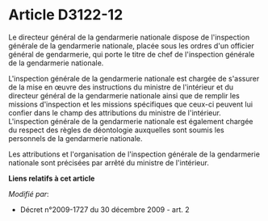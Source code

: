 # Article D3122-12

Le directeur général de la gendarmerie nationale dispose de l'inspection générale de la gendarmerie nationale, placée sous
les ordres d'un officier général de gendarmerie, qui porte le titre de chef de l'inspection générale de la gendarmerie
nationale.

L'inspection générale de la gendarmerie nationale est chargée de s'assurer de la mise en œuvre des instructions du ministre
de l'intérieur et du directeur général de la gendarmerie nationale ainsi que de remplir les missions d'inspection et les
missions spécifiques que ceux-ci peuvent lui confier dans le champ des attributions du ministre de l'intérieur. L'inspection
générale de la gendarmerie nationale est également chargée du respect des règles de déontologie auxquelles sont soumis les
personnels de la gendarmerie nationale.

Les attributions et l'organisation de l'inspection générale de la gendarmerie nationale sont précisées par arrêté du ministre
de l'intérieur.

**Liens relatifs à cet article**

_Modifié par_:

  - Décret n°2009-1727 du 30 décembre 2009 - art. 2
